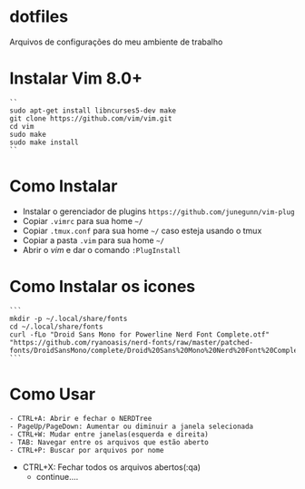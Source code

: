 # dotfiles
Arquivos de configurações do meu ambiente de trabalho

# Instalar Vim 8.0+
	``
	sudo apt-get install libncurses5-dev make
	git clone https://github.com/vim/vim.git
	cd vim
	sudo make
	sudo make install
	``


# Como Instalar
  * Instalar o gerenciador de plugins 	`https://github.com/junegunn/vim-plug`
  * Copiar `.vimrc` para sua home `~/`
  * Copiar `.tmux.conf` para sua home `~/` caso esteja usando o tmux
  * Copiar a pasta `.vim` para sua home `~/`
  * Abrir o *vim*  e dar o comando `:PlugInstall`


# Como Instalar os icones
	```
	mkdir -p ~/.local/share/fonts
	cd ~/.local/share/fonts 
	curl -fLo "Droid Sans Mono for Powerline Nerd Font Complete.otf" "https://github.com/ryanoasis/nerd-fonts/raw/master/patched-fonts/DroidSansMono/complete/Droid%20Sans%20Mono%20Nerd%20Font%20Complete.otf"
	```

# Como Usar
	- CTRL+A: Abrir e fechar o NERDTree
	- PageUp/PageDown: Aumentar ou diminuir a janela selecionada
	- CTRL+W: Mudar entre janelas(esquerda e direita)		
	- TAB: Navegar entre os arquivos que estão aberto
	- CTRL+P: Buscar por arquivos por nome
  - CTRL+X: Fechar todos os arquivos abertos(:qa)
	- continue....



